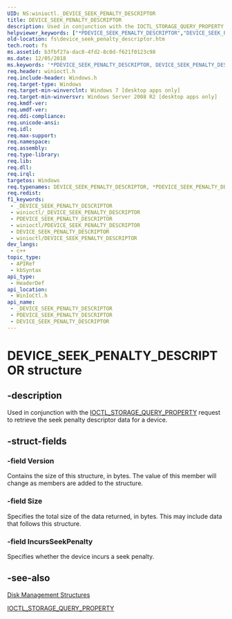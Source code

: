 ```yaml
---
UID: NS:winioctl._DEVICE_SEEK_PENALTY_DESCRIPTOR
title: DEVICE_SEEK_PENALTY_DESCRIPTOR
description: Used in conjunction with the IOCTL_STORAGE_QUERY_PROPERTY request to retrieve the seek penalty descriptor data for a device.
helpviewer_keywords: ["*PDEVICE_SEEK_PENALTY_DESCRIPTOR","DEVICE_SEEK_PENALTY_DESCRIPTOR","DEVICE_SEEK_PENALTY_DESCRIPTOR structure [Files]","PDEVICE_SEEK_PENALTY_DESCRIPTOR","PDEVICE_SEEK_PENALTY_DESCRIPTOR structure pointer [Files]","fs.device_seek_penalty_descriptor","winioctl/DEVICE_SEEK_PENALTY_DESCRIPTOR","winioctl/PDEVICE_SEEK_PENALTY_DESCRIPTOR"]
old-location: fs\device_seek_penalty_descriptor.htm
tech.root: fs
ms.assetid: b3fbf27a-dac8-4fd2-8c0d-f621f0123c98
ms.date: 12/05/2018
ms.keywords: '*PDEVICE_SEEK_PENALTY_DESCRIPTOR, DEVICE_SEEK_PENALTY_DESCRIPTOR, DEVICE_SEEK_PENALTY_DESCRIPTOR structure [Files], PDEVICE_SEEK_PENALTY_DESCRIPTOR, PDEVICE_SEEK_PENALTY_DESCRIPTOR structure pointer [Files], fs.device_seek_penalty_descriptor, winioctl/DEVICE_SEEK_PENALTY_DESCRIPTOR, winioctl/PDEVICE_SEEK_PENALTY_DESCRIPTOR'
req.header: winioctl.h
req.include-header: Windows.h
req.target-type: Windows
req.target-min-winverclnt: Windows 7 [desktop apps only]
req.target-min-winversvr: Windows Server 2008 R2 [desktop apps only]
req.kmdf-ver: 
req.umdf-ver: 
req.ddi-compliance: 
req.unicode-ansi: 
req.idl: 
req.max-support: 
req.namespace: 
req.assembly: 
req.type-library: 
req.lib: 
req.dll: 
req.irql: 
targetos: Windows
req.typenames: DEVICE_SEEK_PENALTY_DESCRIPTOR, *PDEVICE_SEEK_PENALTY_DESCRIPTOR
req.redist: 
f1_keywords:
 - _DEVICE_SEEK_PENALTY_DESCRIPTOR
 - winioctl/_DEVICE_SEEK_PENALTY_DESCRIPTOR
 - PDEVICE_SEEK_PENALTY_DESCRIPTOR
 - winioctl/PDEVICE_SEEK_PENALTY_DESCRIPTOR
 - DEVICE_SEEK_PENALTY_DESCRIPTOR
 - winioctl/DEVICE_SEEK_PENALTY_DESCRIPTOR
dev_langs:
 - c++
topic_type:
 - APIRef
 - kbSyntax
api_type:
 - HeaderDef
api_location:
 - WinIoCtl.h
api_name:
 - _DEVICE_SEEK_PENALTY_DESCRIPTOR
 - PDEVICE_SEEK_PENALTY_DESCRIPTOR
 - DEVICE_SEEK_PENALTY_DESCRIPTOR
---
```


# DEVICE_SEEK_PENALTY_DESCRIPTOR structure


## -description

Used in conjunction with the 
   <a href="/windows/desktop/api/winioctl/ni-winioctl-ioctl_storage_query_property">IOCTL_STORAGE_QUERY_PROPERTY</a> request to 
   retrieve the seek penalty descriptor data for a device.

## -struct-fields

### -field Version

Contains the size of this structure, in bytes. The value of this member will change as members are added to 
      the structure.

### -field Size

Specifies the total size of the data returned, in bytes. This may include data that follows this 
      structure.

### -field IncursSeekPenalty

Specifies whether the device incurs a seek penalty.

## -see-also

<a href="/windows/desktop/FileIO/disk-management-structures">Disk Management Structures</a>



<a href="/windows/desktop/api/winioctl/ni-winioctl-ioctl_storage_query_property">IOCTL_STORAGE_QUERY_PROPERTY</a>

